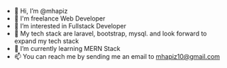 - 👋 Hi, I’m @mhapiz
- 💼 I'm freelance Web Developer
- 👀 I’m interested in Fullstack Developer
- 💪 My tech stack are laravel, bootstrap, mysql. and look forward to expand my tech stack
- 🌱 I’m currently learning MERN Stack
- 📫 You can reach me by sending me an email to mhapiz10@gmail.com

<!---
mhapiz/mhapiz is a ✨ special ✨ repository because its `README.md` (this file) appears on your GitHub profile.
You can click the Preview link to take a look at your changes.
--->
